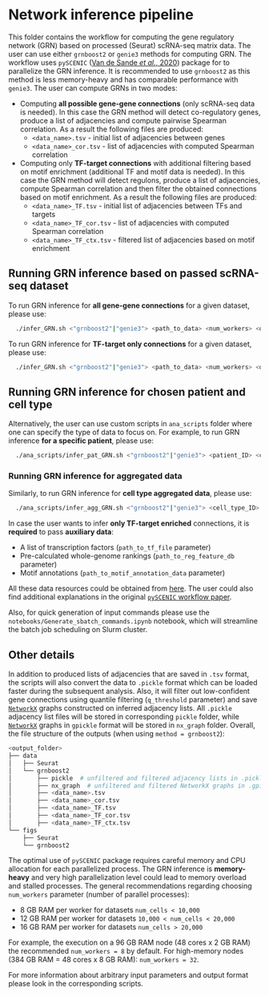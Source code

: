 # Network inference pipeline

This folder contains the workflow for computing the gene regulatory network (GRN) based on processed (Seurat) scRNA-seq matrix data. The user can use either `grnboost2` or `genie3` methods for computing GRN. The workflow uses `pySCENIC` ([Van de Sande *et al.*, 2020](https://www.nature.com/articles/s41596-020-0336-2)) package for to parallelize the GRN inference. It is recommended to use `grnboost2` as this method is less memory-heavy and has comparable performance with `genie3`. The user can compute GRNs in two modes:

- Computing **all possible gene-gene connections** (only scRNA-seq data is needed). In this case the GRN method will detect co-regulatory genes, produce a list of adjacencies and compute pairwise Spearman correlation. As a result the following files are produced:
  - `<data_name>.tsv` - initial list of adjacencies between genes
  - `<data_name>_cor.tsv` - list of adjacencies with computed Spearman correlation
- Computing only **TF-target connections** with additional filtering based on motif enrichment (additional TF and motif data is needed). In this case the GRN method will detect regulons, produce a list of adjacencies, compute Spearman correlation and then filter the obtained connections based on motif enrichment. As a result the following files are produced:
  - `<data_name>_TF.tsv` - initial list of adjacencies between TFs and targets
  - `<data_name>_TF_cor.tsv` - list of adjacencies with computed Spearman correlation
  - `<data_name>_TF_ctx.tsv` - filtered list of adjacencies based on motif enrichment

## Running GRN inference based on passed scRNA-seq dataset

To run GRN inference for **all gene-gene connections** for a given dataset, please use:

```bash
  ./infer_GRN.sh <"grnboost2"|"genie3"> <path_to_data> <num_workers> <q_threshold> <logging_folder_path>
```

To run GRN inference for **TF-target only connections** for a given dataset, please use:

```bash
  ./infer_GRN.sh <"grnboost2"|"genie3"> <path_to_data> <num_workers> <q_threshold> <logging_folder_path> <path_to_tf_file> <path_to_reg_feature_db> <path_to_motif_annotation_data>
```

## Running GRN inference for chosen patient and cell type

Alternatively, the user can use custom scripts in `ana_scripts` folder where one can specify the type of data to focus on. For example, to run GRN inference **for a specific patient**, please use:

```bash
  ./ana_scripts/infer_pat_GRN.sh <"grnboost2"|"genie3"> <patient_ID> <cell_type_ID> <num_workers> <q_threshold> <path_to_tf_file - if in TF-target mode>
```

### Running GRN inference for aggregated data

Similarly, to run GRN inference for **cell type aggregated data**, please use:

```bash
  ./ana_scripts/infer_agg_GRN.sh <"grnboost2"|"genie3"> <cell_type_ID> <pat_type_ID> <num_workers> <q_threshold> <path_to_tf_file - if run in TF-target mode>
```

In case the user wants to infer **only TF-target enriched** connections, it is **required** to pass **auxiliary data**:

- A list of transcription factors (`path_to_tf_file` parameter) 
- Pre-calculated whole-genome rankings (`path_to_reg_feature_db` parameter)
- Motif annotations (`path_to_motif_annotation_data` parameter)

All these data resources could be obtained from [here](https://resources.aertslab.org/cistarget/). The user could also find additional explanations in the original [`pySCENIC` workflow paper](https://www.nature.com/articles/s41596-020-0336-2#Sec32).

Also, for quick generation of input commands please use the `notebooks/Generate_sbatch_commands.ipynb` notebook, which will streamline the batch job scheduling on Slurm cluster.

## Other details

In addition to produced lists of adjacencies that are saved in `.tsv` format, the scripts will also convert the data to `.pickle` format which can be loaded faster during the subsequent analysis. Also, it will filter out low-confident gene connections using quantile filtering (`q_threshold` parameter) and save [`NetworkX`](https://networkx.org) graphs constructed on inferred adjacency lists. All `.pickle` adjacency list files will be stored in corresponding `pickle` folder, while [`NetworkX`](https://networkx.org) graphs in `gpickle` format will be stored in `nx_graph` folder. Overall, the file structure of the outputs (when using `method = grnboost2`):

```bash
<output_folder>
├── data
│   ├── Seurat
│   └── grnboost2
│       ├── pickle  # unfiltered and filtered adjacency lists in .pickle format
│       ├── nx_graph  # unfiltered and filtered NetworkX graphs in .gpickle format
│       ├── <data_name>.tsv
│       ├── <data_name>_cor.tsv
│       ├── <data_name>_TF.tsv
│       ├── <data_name>_TF_cor.tsv
│       ├── <data_name>_TF_ctx.tsv
└── figs
    ├── Seurat
    └── grnboost2
```

The optimal use of `pySCENIC` package requires careful memory and CPU allocation for each parallelized process. The GRN inference is **memory-heavy** and very high parallelization level could lead to memory overload and stalled processes. The general recommendations regarding choosing `num_workers` parameter (number of parallel processes):

- 8 GB RAM per worker for datasets `num_cells < 10,000`
- 12 GB RAM per worker for datasets `10,000 < num_cells < 20,000`
- 16 GB RAM per worker for datasets `num_cells > 20,000`

For example, the execution on a 96 GB RAM node (48 cores x 2 GB RAM) the recommended `num_workers = 8` by default. For high-memory nodes (384 GB RAM = 48 cores x 8 GB RAM): `num_workers = 32`.

For more information about arbitrary input parameters and output format please look in the corresponding scripts.